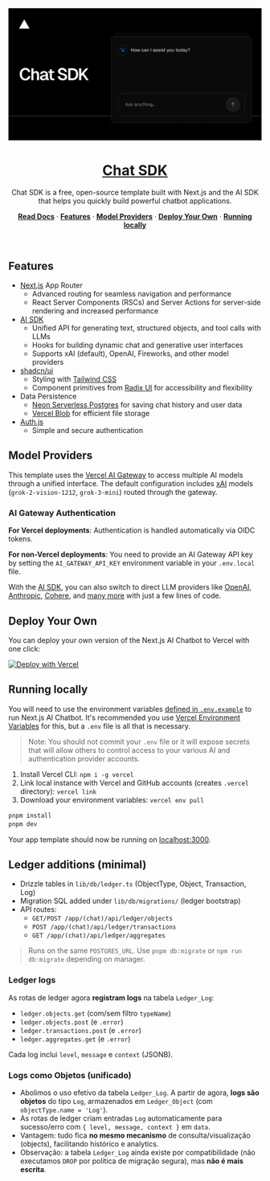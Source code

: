 <a href="https://chat.vercel.ai/">
  <img alt="Next.js 14 and App Router-ready AI chatbot." src="app/(chat)/opengraph-image.png">
  <h1 align="center">Chat SDK</h1>
</a>

<p align="center">
    Chat SDK is a free, open-source template built with Next.js and the AI SDK that helps you quickly build powerful chatbot applications.
</p>

<p align="center">
  <a href="https://chat-sdk.dev"><strong>Read Docs</strong></a> ·
  <a href="#features"><strong>Features</strong></a> ·
  <a href="#model-providers"><strong>Model Providers</strong></a> ·
  <a href="#deploy-your-own"><strong>Deploy Your Own</strong></a> ·
  <a href="#running-locally"><strong>Running locally</strong></a>
</p>
<br/>

## Features

- [Next.js](https://nextjs.org) App Router
  - Advanced routing for seamless navigation and performance
  - React Server Components (RSCs) and Server Actions for server-side rendering and increased performance
- [AI SDK](https://ai-sdk.dev/docs/introduction)
  - Unified API for generating text, structured objects, and tool calls with LLMs
  - Hooks for building dynamic chat and generative user interfaces
  - Supports xAI (default), OpenAI, Fireworks, and other model providers
- [shadcn/ui](https://ui.shadcn.com)
  - Styling with [Tailwind CSS](https://tailwindcss.com)
  - Component primitives from [Radix UI](https://radix-ui.com) for accessibility and flexibility
- Data Persistence
  - [Neon Serverless Postgres](https://vercel.com/marketplace/neon) for saving chat history and user data
  - [Vercel Blob](https://vercel.com/storage/blob) for efficient file storage
- [Auth.js](https://authjs.dev)
  - Simple and secure authentication

## Model Providers

This template uses the [Vercel AI Gateway](https://vercel.com/docs/ai-gateway) to access multiple AI models through a unified interface. The default configuration includes [xAI](https://x.ai) models (`grok-2-vision-1212`, `grok-3-mini`) routed through the gateway.

### AI Gateway Authentication

**For Vercel deployments**: Authentication is handled automatically via OIDC tokens.

**For non-Vercel deployments**: You need to provide an AI Gateway API key by setting the `AI_GATEWAY_API_KEY` environment variable in your `.env.local` file.

With the [AI SDK](https://ai-sdk.dev/docs/introduction), you can also switch to direct LLM providers like [OpenAI](https://openai.com), [Anthropic](https://anthropic.com), [Cohere](https://cohere.com/), and [many more](https://ai-sdk.dev/providers/ai-sdk-providers) with just a few lines of code.

## Deploy Your Own

You can deploy your own version of the Next.js AI Chatbot to Vercel with one click:

[![Deploy with Vercel](https://vercel.com/button)](https://vercel.com/templates/next.js/nextjs-ai-chatbot)

## Running locally

You will need to use the environment variables [defined in `.env.example`](.env.example) to run Next.js AI Chatbot. It's recommended you use [Vercel Environment Variables](https://vercel.com/docs/projects/environment-variables) for this, but a `.env` file is all that is necessary.

> Note: You should not commit your `.env` file or it will expose secrets that will allow others to control access to your various AI and authentication provider accounts.

1. Install Vercel CLI: `npm i -g vercel`
2. Link local instance with Vercel and GitHub accounts (creates `.vercel` directory): `vercel link`
3. Download your environment variables: `vercel env pull`

```bash
pnpm install
pnpm dev
```

Your app template should now be running on [localhost:3000](http://localhost:3000).


## Ledger additions (minimal)
- Drizzle tables in `lib/db/ledger.ts` (ObjectType, Object, Transaction, Log)
- Migration SQL added under `lib/db/migrations/` (ledger bootstrap)
- API routes:
  - `GET/POST /app/(chat)/api/ledger/objects`
  - `POST /app/(chat)/api/ledger/transactions`
  - `GET /app/(chat)/api/ledger/aggregates`

> Runs on the same `POSTGRES_URL`. Use `pnpm db:migrate` or `npm run db:migrate` depending on manager.


### Ledger logs
As rotas de ledger agora **registram logs** na tabela `Ledger_Log`:
- `ledger.objects.get` (com/sem filtro `typeName`)
- `ledger.objects.post` (e `.error`)
- `ledger.transactions.post` (e `.error`)
- `ledger.aggregates.get` (e `.error`)

Cada log inclui `level`, `message` e `context` (JSONB).



### Logs como Objetos (unificado)
- Abolimos o uso efetivo da tabela `Ledger_Log`. A partir de agora, **logs são objetos** do tipo `Log`, armazenados em `Ledger_Object` (com `objectType.name = 'Log'`).
- As rotas de ledger criam entradas `Log` automaticamente para sucesso/erro com `{ level, message, context }` em `data`.
- Vantagem: tudo fica **no mesmo mecanismo** de consulta/visualização (objects), facilitando histórico e analytics.
- Observação: a tabela `Ledger_Log` ainda existe por compatibilidade (não executamos `DROP` por política de migração segura), mas **não é mais escrita**.
